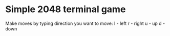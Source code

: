 # Simple 2048 terminal game

Make moves by typing direction you want to move:
l - left
r - right
u - up
d - down
